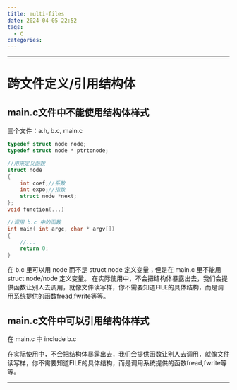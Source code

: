 ```yaml
---
title: multi-files
date: 2024-04-05 22:52
tags:
  - C
categories:
---
```

---
# 跨文件定义/引用结构体
## main.c文件中不能使用结构体样式
三个文件：a.h, b.c, main.c
```c file:a.h
typedef struct node node;
typedef struct node * ptrtonode;
```

```c file:b.c
//用来定义函数
struct node
{
    int coef;//系数
    int expo;//指数
    struct node *next;
};
void function(...)
```

```c file:main.c
//调用 b.c 中的函数
int main( int argc, char * argv[])
{
	//...
	return 0;
}
```

在 b.c 里可以用 node 而不是 struct node 定义变量；但是在 main.c 里不能用 struct node/node 定义变量。
在实际使用中，不会把结构体暴露出去，我们会提供函数让别人去调用，就像文件读写样，你不需要知道FILE的具体结构，而是调用系统提供的函数fread,fwrite等等。

## main.c文件中可以引用结构体样式
在 main.c 中 include b.c

在实际使用中，不会把结构体暴露出去，我们会提供函数让别人去调用，就像文件读写样，你不需要知道FILE的具体结构，而是调用系统提供的函数fread,fwrite等等。


---
